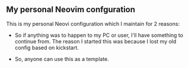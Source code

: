 ## My personal Neovim confguration

This is my personal Neovi configuration which I maintain for 2 reasons:
- So if anything was to happen to my PC or user, I'll have something to continue from. The reason I started this was because I lost my old config based on kickstart.

- So, anyone can use this as a template.
